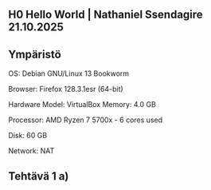 ## H0 Hello World | Nathaniel Ssendagire 21.10.2025
## Ympäristö

OS: Debian GNU/Linux 13 Bookworm

Browser: Firefox 128.3.1esr (64-bit)

Hardware Model: VirtualBox Memory: 4.0 GB

Processor: AMD Ryzen 7 5700x - 6 cores used

Disk: 60 GB

Network: NAT

## Tehtävä 1 a)

